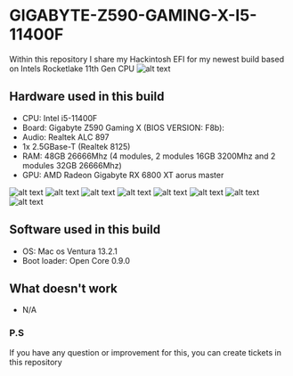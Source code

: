 # GIGABYTE-Z590-GAMING-X-I5-11400F
Within this repository I share my Hackintosh EFI for my newest build based on Intels Rocketlake 11th Gen CPU
![alt text](https://github.com/denisukvadim/gigabyte-z590-gaming-x/blob/main/images/04.jpg?raw=true?raw=true)

## Hardware used in this build #
- CPU: Intel i5-11400F
- Board: Gigabyte Z590 Gaming X (BIOS VERSION: F8b):
- Audio: Realtek ALC 897
- 1x 2.5GBase-T (Realtek 8125)
- RAM: 48GB 26666Mhz (4 modules, 2 modules 16GB 3200Mhz and 2 modules 32GB 26666Mhz)
- GPU: AMD Radeon Gigabyte RX 6800 XT aorus master

![alt text](https://github.com/denisukvadim/gigabyte-z590-gaming-x/blob/main/images/01.jpg?raw=true?raw=true)
![alt text](https://github.com/denisukvadim/gigabyte-z590-gaming-x/blob/main/images/06.jpg?raw=true?raw=true)
![alt text](https://github.com/denisukvadim/gigabyte-z590-gaming-x/blob/main/images/02.jpg?raw=true?raw=true)
![alt text](https://github.com/denisukvadim/gigabyte-z590-gaming-x/blob/main/images/03.jpg?raw=true?raw=true)
![alt text](https://github.com/denisukvadim/gigabyte-z590-gaming-x/blob/main/images/05.jpg?raw=true?raw=true)
![alt text](https://github.com/denisukvadim/gigabyte-z590-gaming-x/blob/main/images/07.jpg?raw=true?raw=true)
![alt text](https://github.com/denisukvadim/gigabyte-z590-gaming-x/blob/main/images/08.jpg?raw=true?raw=true)
![alt text](https://github.com/denisukvadim/gigabyte-z590-gaming-x/blob/main/images/09.jpg?raw=true?raw=true)

## Software used in this build #
- OS: Mac os Ventura 13.2.1
- Boot loader: Open Core 0.9.0

## What doesn't work
- N/A

### P.S
If you have any question or improvement for this, you can create tickets in this repository
